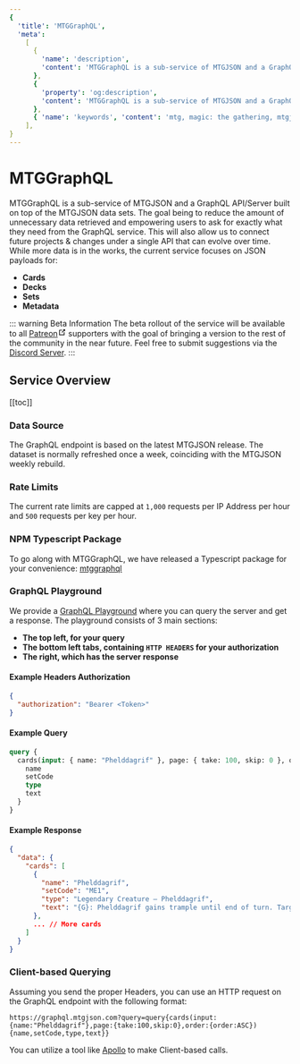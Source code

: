 ```yaml
---
{
  'title': 'MTGGraphQL',
  'meta':
    [
      {
        'name': 'description',
        'content': 'MTGGraphQL is a sub-service of MTGJSON and a GraphQL API/Server built on top of the MTGJSON data sets. The goal being to reduce the amount of unnecessary data retrieved and empowering users to ask for exactly what they need from the GraphQL service.',
      },
      {
        'property': 'og:description',
        'content': 'MTGGraphQL is a sub-service of MTGJSON and a GraphQL API/Server built on top of the MTGJSON data sets. The goal being to reduce the amount of unnecessary data retrieved and empowering users to ask for exactly what they need from the GraphQL service.',
      },
      { 'name': 'keywords', 'content': 'mtg, magic: the gathering, mtgjson, json, graphql, mtggraphql' },
    ],
}
---
```


# MTGGraphQL

MTGGraphQL is a sub-service of MTGJSON and a GraphQL API/Server built on top of the MTGJSON data sets. The goal being to reduce the amount of unnecessary data retrieved and empowering users to ask for exactly what they need from the GraphQL service. This will also allow us to connect future projects & changes under a single API that can evolve over time. While more data is in the works, the current service focuses on JSON payloads for:

- **Cards**
- **Decks**
- **Sets**
- **Metadata**

::: warning Beta Information
The beta rollout of the service will be available to all <a href="https://www.patreon.com/MTGJSON" class="link-inline-image patreon" target="_blank" rel="noreferrer noopener">Patreon<svg xmlns="http://www.w3.org/2000/svg" aria-hidden="true" x="0px" y="0px" viewBox="0 0 100 100" width="15" height="15" class="icon outbound"><path d="M18.8,85.1h56l0,0c2.2,0,4-1.8,4-4v-32h-8v28h-48v-48h28v-8h-32l0,0c-2.2,0-4,1.8-4,4v56C14.8,83.3,16.6,85.1,18.8,85.1z"></path> <polygon points="45.7,48.7 51.3,54.3 77.2,28.5 77.2,37.2 85.2,37.2 85.2,14.9 62.8,14.9 62.8,22.9 71.5,22.9"></polygon></svg></a> supporters with the goal of bringing a version to the rest of the community in the near future. Feel free to submit suggestions via the [Discord Server](https://mtgjson.com/discord).
:::

## Service Overview

[[toc]]

### Data Source

The GraphQL endpoint is based on the latest MTGJSON release. The dataset is normally refreshed once a week, coinciding with the MTGJSON weekly rebuild.

### Rate Limits

The current rate limits are capped at `1,000` requests per IP Address per hour and `500` requests per key per hour.

### NPM Typescript Package

To go along with MTGGraphQL, we have released a Typescript package for your convenience: [mtggraphql](https://www.npmjs.com/package/mtggraphql/)

### GraphQL Playground

We provide a [GraphQL Playground](https://graphql.mtgjson.com/) where you can query the server and get a response. The playground consists of 3 main sections:

- **The top left, for your query**
- **The bottom left tabs, containing `HTTP HEADERS` for your authorization**
- **The right, which has the server response**

#### Example Headers Authorization

```json
{
  "authorization": "Bearer <Token>"
}
```

#### Example Query

```graphql
query {
  cards(input: { name: "Phelddagrif" }, page: { take: 100, skip: 0 }, order: { order: ASC }) {
    name
    setCode
    type
    text
  }
}
```

#### Example Response

```json
{
  "data": {
    "cards": [
      {
        "name": "Phelddagrif",
        "setCode": "ME1",
        "type": "Legendary Creature — Phelddagrif",
        "text": "{G}: Phelddagrif gains trample until end of turn. Target opponent creates a 1/1 green Hippo creature token.\n{W}: Phelddagrif gains flying until end of turn. Target opponent gains 2 life.\n{U}: Return Phelddagrif to its owner's hand. Target opponent may draw a card."
      },
      ... // More cards
    ]
  }
}
```

### Client-based Querying

Assuming you send the proper Headers, you can use an HTTP request on the GraphQL endpoint with the following format:

```
https://graphql.mtgjson.com?query=query{cards(input:{name:"Phelddagrif"},page:{take:100,skip:0},order:{order:ASC}){name,setCode,type,text}}
```

You can utilize a tool like [Apollo](https://www.apollographql.com/docs/react/data/queries/) to make Client-based calls.
